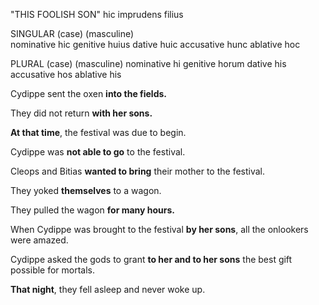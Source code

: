 "THIS FOOLISH SON"
hic imprudens filius

SINGULAR
(case)           (masculine)     
nominative       hic 
genitive         huius 
dative           huic 
accusative       hunc 
ablative         hoc 

PLURAL
(case)           (masculine)
nominative       hi 
genitive         horum 
dative           his 
accusative       hos 
ablative         his 




Cydippe sent the oxen **into the fields.**
  
They did not return **with her sons.**
  
**At that time**, the festival was due to begin.
  
Cydippe was **not able to go** to the festival.
  
Cleops and Bitias **wanted to bring** their mother to the festival.
  
They yoked **themselves** to a wagon.
  
They pulled the wagon **for many hours.**

When Cydippe was brought to the festival **by her sons**, all the onlookers were amazed.

Cydippe asked the gods to grant **to her and to her sons** the best gift possible for mortals.

**That night**, they fell asleep and never woke up.
